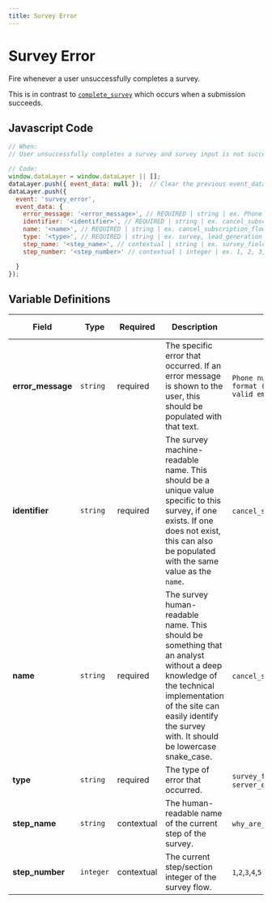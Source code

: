 ```yaml
---
title: Survey Error
---
```


# Survey Error

Fire whenever a user unsuccessfully completes a survey. 

This is in contrast to [`complete_survey`](../../events/survey/complete_survey.md) which occurs when a submission succeeds.

## Javascript Code

```js
// When:
// User unsuccessfully completes a survey and survey input is not successfully received and processed. Contrasts survey_complete in which a submission is received and processed successfully. 

// Code:
window.dataLayer = window.dataLayer || [];
dataLayer.push({ event_data: null });  // Clear the previous event_data object.
dataLayer.push({
  event: 'survey_error',
  event_data: {
    error_message: '<error_message>', // REQUIRED | string | ex. Phone number should follow the format (xxx) xxx-xxxx, Must be a valid email address
    identifier: '<identifier>', // REQUIRED | string | ex. cancel_subscription_flow, free_trial
    name: '<name>', // REQUIRED | string | ex. cancel_subscription_flow, free_trial
    type: '<type>', // REQUIRED | string | ex. survey, lead_generation
    step_name: '<step_name>', // contextual | string | ex. survey_field_validation, server_error
    step_number: '<step_number>' // contextual | integer | ex. 1, 2, 3, 4, 5

  }
});
```

## Variable Definitions

|Field|Type|Required|Description|Example|Maximum Length|
| --- | --- | --- | --- | --- | --- |
|**error_message**|`string`|required|The specific error that occurred. If an error message is shown to the user, this should be populated with that text.|`Phone number should follow the format (xxx) xxx-xxxx, Must be a valid email address`|`100`|
|**identifier**|`string`|required|The survey machine-readable name. This should be a unique value specific to this survey, if one exists. If one does not exist, this can also be populated with the same value as the `name`.|`cancel_subscription_flow`, `free_trial`|`100`|
|**name**|`string`|required|The survey human-readable name. This should be something that an analyst without a deep knowledge of the technical implementation of the site can easily identify the survey with. It should be lowercase snake_case.|`cancel_subscription_flow`, `free_trial`|`100`|
|**type**|`string`|required|The type of error that occurred.|`survey_field_validation`, `server_error`|
|**step_name**|`string`|contextual|The human-readable name of the current step of the survey.|`why_are_you_cancelling`,`which_product`|`100`|
|**step_number**|`integer`|contextual|The current step/section integer of the survey flow.|`1`,`2`,`3`,`4`,`5`|`100`|
